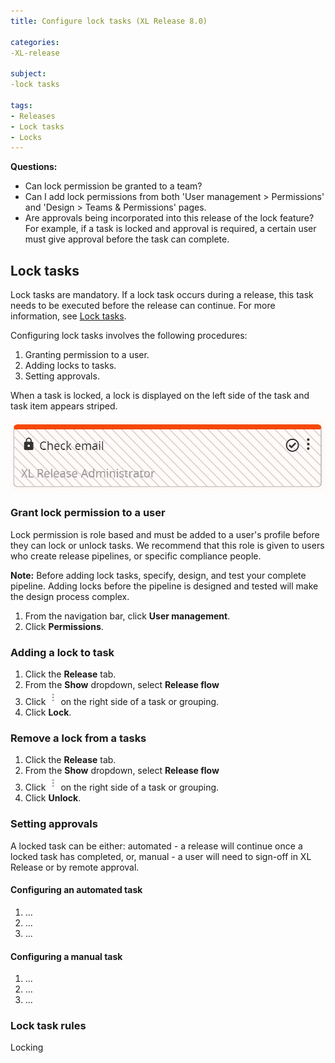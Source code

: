 ```yaml
---
title: Configure lock tasks (XL Release 8.0)

categories:
-XL-release

subject:
-lock tasks

tags:
- Releases
- Lock tasks
- Locks
---
```


**Questions:**
- Can lock permission be granted to a team?
- Can I add lock permissions from both 'User management > Permissions' and 'Design > Teams & Permissions' pages.
- Are approvals being incorporated into this release of the lock feature? For example, if a task is locked and approval is required, a certain user must give approval before the task can complete.


## Lock tasks
Lock tasks are mandatory. If a lock task occurs during a release, this task needs to be executed before the release can continue. For more information, see [Lock tasks](https://docs.xebialabs.com/xl-release/concept/lock-tasks.html).

Configuring lock tasks involves the following procedures:
1. Granting permission to a user.
2. Adding locks to tasks.
3. Setting approvals.

When a task is locked, a lock is displayed on the left side of the task and task item appears striped.       

![Locked task example](../images/lockedTask.png)

### Grant lock permission to a user
Lock permission is role based and must be added to a user's profile before they can lock or unlock tasks. We recommend that this role is given to users who create release pipelines, or specific compliance people.

**Note:** Before adding lock tasks, specify, design, and test your complete pipeline. Adding locks before the pipeline is designed and tested will make the design process complex.

1. From the navigation bar, click **User management**.
2. Click **Permissions**.

### Adding a lock to task
1. Click the **Release** tab.
2. From the **Show** dropdown, select **Release flow**
3. Click ![menu button](../images/menuBtn.png) on the right side of a task or grouping.
2. Click **Lock**.

### Remove a lock from a tasks
1. Click the **Release** tab.
2. From the **Show** dropdown, select **Release flow**
3. Click ![menu button](../images/menuBtn.png) on the right side of a task or grouping.
2. Click **Unlock**.

### Setting approvals
A locked task can be either: automated - a release will continue once a locked task has completed, or, manual - a user will need to sign-off in XL Release or by remote approval.

#### Configuring an automated task
1. ...
2. ...
3. ...

#### Configuring a manual task
1. ...
2. ...
3. ...

### Lock task rules
Locking
